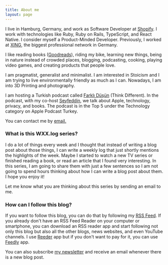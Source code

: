 ```yaml
---
title: About me
layout: page
---
```


I live in Hamburg, Germany, and work as Software Developer at [Shopify](http://shopify.com). I work with technologies like Ruby, Ruby on Rails, TypeScript, and React Native. I consider myself a Product-Minded Developer. Previously, I worked at [XING](http://xing.com), the biggest professional network in Germany.

I like reading books ([Goodreads](https://www.goodreads.com/user/show/38416033-mert)), riding my bike, learning new things, being in nature instead of crowded places, blogging, podcasting, cooking, playing video games, and creating products that people love.

I am pragmatist, generalist and minimalist. I am interested in Stoicism and I am trying to live environmentally friendly as much as I can. Nowadays, I am into 3D Printing and photography.

I am hosting a Turkish podcast called [Farklı Düşün](https://podcasts.apple.com/tr/podcast/id1572640234) (Think Different). In the podcast, with my co-host [Seyfeddin](https://seyfedd.in), we talk about Apple, technology, privacy, and books. The podcast is in the Top 5 under the Technology category on Apple Podcast Turkey.

You can contact me by [email.](mailto:mertbulan@icloud.com)



### What is this WXX.log series?

I do a lot of things every week and I thought that instead of writing a blog post about those things, I can write a weekly log that just shortly mentions the highlights of the week. Maybe I started to watch a new TV series or finished reading a book, or read an article that I found very interesting. In this series, I am going to share them with just a few sentences so I am not going to spend hours thinking about how I can write a blog post about them. I hope you enjoy it! 

Let me know what you are thinking about this series by sending an email to me.


### How can I follow this blog?

If you want to follow this blog, you can do that by following my [RSS Feed](http://mertbulan.com/feed.xml). If you already don't have an RSS Feed Reader on your computer or smartphone, you can download an RSS reader app and start following not only this blog but also all the other blogs, news websites, and even YouTube channels. I use [Reeder](https://www.reederapp.com) app but if you don't want to pay for it, you can use [Feedly](https://feedly.com) app.

You can also subscribe [my newsletter](https://mailchi.mp/3951089e8c9d/mert-bulans-personal-blog) and receive an email whenever there is a new blog post.
